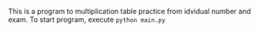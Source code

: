 
This is a program to multiplication table practice from idvidual number and exam.
To start program, execute `python main.py`
